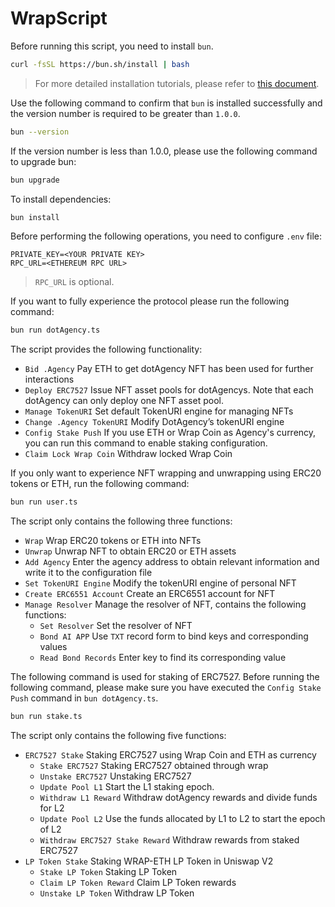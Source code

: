 # WrapScript

Before running this script, you need to install `bun`.

```bash
curl -fsSL https://bun.sh/install | bash
```

> For more detailed installation tutorials, please refer to [this document](https://bun.sh/docs/installation).

Use the following command to confirm that `bun` is installed successfully and the version number is required to be greater than `1.0.0`.

```bash
bun --version
```
If the version number is less than 1.0.0, please use the following command to upgrade bun:

```bash
bun upgrade
```

To install dependencies:

```bash
bun install
```

Before performing the following operations, you need to configure `.env` file:

```
PRIVATE_KEY=<YOUR PRIVATE KEY>
RPC_URL=<ETHEREUM RPC URL>
```

> `RPC_URL` is optional.

If you want to fully experience the protocol please run the following command:

```bash
bun run dotAgency.ts
```

The script provides the following functionality:

- `Bid .Agency` Pay ETH to get dotAgency NFT has been used for further interactions
- `Deploy ERC7527` Issue NFT asset pools for dotAgencys. Note that each dotAgency can only deploy one NFT asset pool.
- `Manage TokenURI` Set default TokenURI engine for managing NFTs
- `Change .Agency TokenURI` Modify DotAgency’s tokenURI engine
- `Config Stake Push` If you use ETH or Wrap Coin as Agency's currency, you can run this command to enable staking configuration.
- `Claim Lock Wrap Coin` Withdraw locked Wrap Coin

If you only want to experience NFT wrapping and unwrapping using ERC20 tokens or ETH, run the following command:

```bash
bun run user.ts
```

The script only contains the following three functions:

- `Wrap` Wrap ERC20 tokens or ETH into NFTs
- `Unwrap` Unwrap NFT to obtain ERC20 or ETH assets
- `Add Agency` Enter the agency address to obtain relevant information and write it to the configuration file
- `Set TokenURI Engine` Modify the tokenURI engine of personal NFT
- `Create ERC6551 Account` Create an ERC6551 account for NFT
- `Manage Resolver` Manage the resolver of NFT, contains the following functions:
    - `Set Resolver` Set the resolver of NFT
    - `Bond AI APP` Use `TXT` record form to bind keys and corresponding values
    - `Read Bond Records` Enter key to find its corresponding value

The following command is used for staking of ERC7527. Before running the following command, please make sure you have executed the `Config Stake Push` command in `bun dotAgency.ts`.

```bash
bun run stake.ts
```

The script only contains the following five functions:

- `ERC7527 Stake` Staking ERC7527 using Wrap Coin and ETH as currency 
    - `Stake ERC7527` Staking ERC7527 obtained through wrap
    - `Unstake ERC7527` Unstaking ERC7527
    - `Update Pool L1` Start the L1 staking epoch.
    - `Withdraw L1 Reward` Withdraw dotAgency rewards and divide funds for L2
    - `Update Pool L2` Use the funds allocated by L1 to L2 to start the epoch of L2
    - `Withdraw ERC7527 Stake Reward` Withdraw rewards from staked ERC7527
- `LP Token Stake` Staking WRAP-ETH LP Token in Uniswap V2
    - `Stake LP Token` Staking LP Token
    - `Claim LP Token Reward` Claim LP Token rewards
    - `Unstake LP Token` Withdraw LP Token